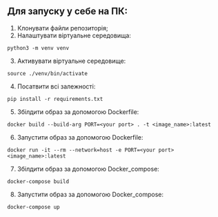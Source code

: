 ## Для запуску у себе на ПК:

1. Клонувати файли репозиторія;
2. Налаштувати віртуальне середовища:
```
python3 -m venv venv
```
3. Активувати віртуальне середовище:
```
source ./venv/bin/activate
```
4. Посатвити всі залежності:
```
pip install -r requirements.txt
```
5. Збілдити образ за допомогою Dockerfile:
```
docker build --build-arg PORT=<your port> . -t <image_name>:latest
```
6. Запустити образ за допомогою Dockerfile:
```
docker run -it --rm --network=host -e PORT=<your port> <image_name>:latest
```
7. Збілдити образ за допомогою Docker_compose:
```
docker-compose build
```
8. Запустити образ за допомогою Docker_compose:
```
docker-compose up
```
